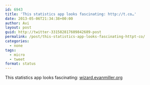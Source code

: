 ```yaml
---
id: 6943
title: 'This statistics app looks fascinating: http://t.co…'
date: 2013-05-06T21:34:38+00:00
author: Avi
layout: post
guid: http://twitter-331582817609842689-post
permalink: /post/this-statistics-app-looks-fascinating-httpt-co/
categories:
  - none
tags:
  - micro
  - tweet
format: status
---
```

This statistics app looks fascinating: [wizard.evanmiller.org](http://wizard.evanmiller.org/)